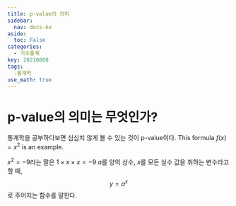```yaml
---
title: p-value의 의미
sidebar:
  nav: docs-ko
aside:
  toc: False
categories:
  - 기초통계
key: 20210808
tags: 
  -통계학
use_math: true
---
```

# p-value의 의미는 무엇인가?
통계학을 공부하다보면 심심치 않게 볼 수 있는 것이 p-value이다.
This formula $f(x) = x^2$ is an example.

$x^2=-9$라는 말은 $1\times x\times x=-9$
$a$를 양의 상수, $x$를 모든 실수 값을 취하는 변수라고 할 때,
$$y = a^x$$로 주어지는 함수를 말한다.
